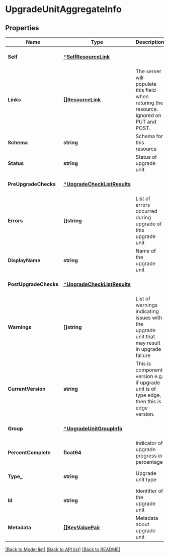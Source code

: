 # UpgradeUnitAggregateInfo

## Properties
Name | Type | Description | Notes
------------ | ------------- | ------------- | -------------
**Self** | [***SelfResourceLink**](SelfResourceLink.md) |  | [optional] [default to null]
**Links** | [**[]ResourceLink**](ResourceLink.md) | The server will populate this field when returing the resource. Ignored on PUT and POST. | [optional] [default to null]
**Schema** | **string** | Schema for this resource | [optional] [default to null]
**Status** | **string** | Status of upgrade unit | [optional] [default to null]
**PreUpgradeChecks** | [***UpgradeCheckListResults**](UpgradeCheckListResults.md) |  | [optional] [default to null]
**Errors** | **[]string** | List of errors occurred during upgrade of this upgrade unit | [optional] [default to null]
**DisplayName** | **string** | Name of the upgrade unit | [optional] [default to null]
**PostUpgradeChecks** | [***UpgradeCheckListResults**](UpgradeCheckListResults.md) |  | [optional] [default to null]
**Warnings** | **[]string** | List of warnings indicating issues with the upgrade unit that may result in upgrade failure | [optional] [default to null]
**CurrentVersion** | **string** | This is component version e.g. if upgrade unit is of type edge, then this is edge version. | [optional] [default to null]
**Group** | [***UpgradeUnitGroupInfo**](UpgradeUnitGroupInfo.md) |  | [optional] [default to null]
**PercentComplete** | **float64** | Indicator of upgrade progress in percentage | [optional] [default to null]
**Type_** | **string** | Upgrade unit type | [optional] [default to null]
**Id** | **string** | Identifier of the upgrade unit | [optional] [default to null]
**Metadata** | [**[]KeyValuePair**](KeyValuePair.md) | Metadata about upgrade unit | [optional] [default to null]

[[Back to Model list]](../README.md#documentation-for-models) [[Back to API list]](../README.md#documentation-for-api-endpoints) [[Back to README]](../README.md)

